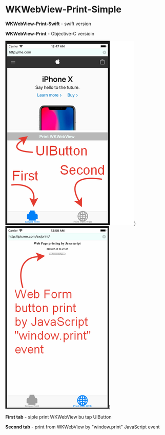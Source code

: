 # WKWebView-Print-Simple

**WKWebView-Print-Swift**	- swift version

**WKWebView-Print** - Objective-C versioin


![img1](https://github.com/sergemoskalenko/WKWebView-Print-Simple/blob/master/WKWebView-Print-01.png?raw=true)) ![img2](https://github.com/sergemoskalenko/WKWebView-Print-Simple/blob/master/WKWebView-Print-02.png?raw=true))

__First tab__ - siple print WKWebView bu tap UIButton

__Second tab__ - print from WKWebView by "window.print" JavaScript event

